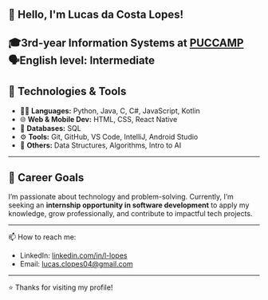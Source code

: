 ## 👋 Hello, I'm Lucas da Costa Lopes!  


🎓3rd-year Information Systems at [PUCCAMP](https://www.puc-campinas.edu.br/)  
🗣️English level: Intermediate  
---
## 🧠 Technologies & Tools

- 👨‍💻 **Languages:** Python, Java, C, C#, JavaScript, Kotlin  
- 🌐 **Web & Mobile Dev:** HTML, CSS, React Native  
- 💾 **Databases:** SQL  
- ⚙️ **Tools:** Git, GitHub, VS Code, IntelliJ, Android Studio  
- 🤖 **Others:** Data Structures, Algorithms, Intro to AI

---

## 🎯 Career Goals

I’m passionate about technology and problem-solving. Currently, I’m seeking an **internship opportunity in software development** to apply my knowledge, grow professionally, and contribute to impactful tech projects.

---
📫 How to reach me:

- LinkedIn: [linkedin.com/in/l-lopes](https://linkedin.com/in/l-lopes)  
- Email: lucas.clopes04@gmail.com 
---

⭐ Thanks for visiting my profile!
